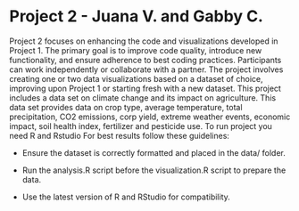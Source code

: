 # Project 2 - Juana V. and Gabby C.
Project 2 focuses on enhancing the code and visualizations developed in Project 1. The primary goal is to improve code quality, introduce new functionality, and ensure adherence to best coding practices. Participants can work independently or collaborate with a partner. The project involves creating one or two data visualizations based on a dataset of choice, improving upon Project 1 or starting fresh with a new dataset.
This project includes a data set on climate change and its impact on agriculture. This data set provides data on crop type, average temperature, total precipitation, CO2 emissions, corp yield, extreme weather events, economic impact, soil health index, fertilizer and pesticide use.
To run project you need R and Rstudio
For best results follow these guidelines:
- Ensure the dataset is correctly formatted and placed in the data/ folder.

- Run the analysis.R script before the visualization.R script to prepare the data.

- Use the latest version of R and RStudio for compatibility.

